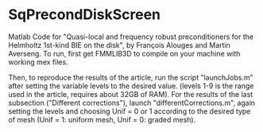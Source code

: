 # SqPrecondDiskScreen
Matlab Code for "Quasi-local and frequency robust preconditioners for the Helmholtz 1st-kind BIE on the disk", by François Alouges and Martin Averseng.
To run, first get FMMLIB3D to compile on your machine with working mex files.

Then, to reproduce the results of the article, run the script "launchJobs.m" after setting the variable levels to the desired value. 
(levels 1-9 is the range used in the article, requires about 32GB of RAM).
For the results of the last subsection ("Different corrections"), launch "differentCorrections.m", again setting the levels and choosing Unif = 0 or 1
according to the desired type of mesh (Unif = 1: uniform mesh, Unif = 0: graded mesh). 



